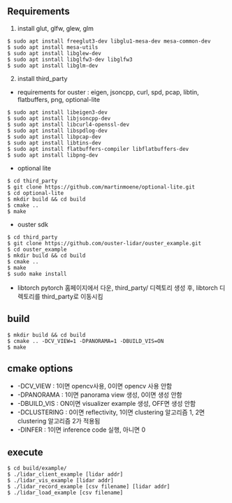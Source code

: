 ## Requirements

1. install glut, glfw, glew, glm
```
$ sudo apt install freeglut3-dev libglu1-mesa-dev mesa-common-dev
$ sudo apt install mesa-utils
$ sudo apt install libglew-dev
$ sudo apt isntall libglfw3-dev libglfw3
$ sudo apt install libglm-dev
```

2. install third_party
 - requirements for ouster : eigen, jsoncpp, curl, spd, pcap, libtin, flatbuffers, png, optional-lite
```
$ sudo apt install libeigen3-dev
$ sudo apt install libjsoncpp-dev
$ sudo apt install libcurl4-openssl-dev
$ sudo apt install libspdlog-dev
$ sudo apt install libpcap-dev
$ sudo apt install libtins-dev
$ sudo apt install flatbuffers-compiler libflatbuffers-dev
$ sudo apt install libpng-dev
```
 - optional lite
```
$ cd third_party
$ git clone https://github.com/martinmoene/optional-lite.git
$ cd optional-lite
$ mkdir build && cd build
$ cmake ..
$ make
```
 - ouster sdk 
```
$ cd third_party
$ git clone https://github.com/ouster-lidar/ouster_example.git
$ cd ouster_example
$ mkdir build && cd build
$ cmake ..
$ make
$ sudo make install
```
 - libtorch
pytorch 홈페이지에서 다운, third_party/ 디렉토리 생성 후, libtorch 디렉토리를 third_party로 이동시킴

## build
```
$ mkdir build && cd build
$ cmake .. -DCV_VIEW=1 -DPANORAMA=1 -DBUILD_VIS=ON
$ make
```

## cmake options
- -DCV_VIEW : 1이면 opencv사용, 0이면 opencv 사용 안함
- -DPANORAMA : 1이면 panorama view 생성, 0이면 생성 안함
- -DBUILD_VIS : ON이면 visualizer example 생성, OFF면 생성 안함
- -DCLUSTERING : 0이면 reflectivity, 1이면 clustering 알고리즘 1, 2면 clustering 알고리즘 2가 적용됨
- -DINFER : 1이면 inference code 실행, 아니면 0
## execute
```
$ cd build/example/
$ ./lidar_client_example [lidar addr]
$ ./lidar_vis_example [lidar addr]
$ ./lidar_record_example [csv filename] [lidar addr]
$ ./lidar_load_example [csv filename]
```

